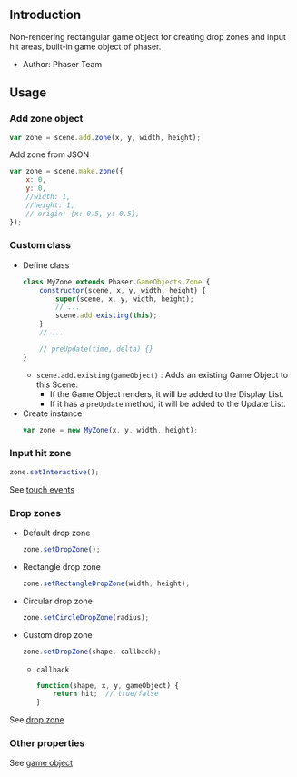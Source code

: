 ## Introduction

Non-rendering rectangular game object for creating drop zones and input hit areas, built-in game object of phaser.

- Author: Phaser Team

## Usage

### Add zone object

```javascript
var zone = scene.add.zone(x, y, width, height);
```

Add zone from JSON

```javascript
var zone = scene.make.zone({
    x: 0,
    y: 0,
    //width: 1,
    //height: 1,
    // origin: {x: 0.5, y: 0.5},
});
```

### Custom class

- Define class
    ```javascript
    class MyZone extends Phaser.GameObjects.Zone {
        constructor(scene, x, y, width, height) {
            super(scene, x, y, width, height);
            // ...
            scene.add.existing(this);
        }
        // ...

        // preUpdate(time, delta) {}
    }
    ```
    - `scene.add.existing(gameObject)` : Adds an existing Game Object to this Scene.
        - If the Game Object renders, it will be added to the Display List.
        - If it has a `preUpdate` method, it will be added to the Update List.
- Create instance
    ```javascript
    var zone = new MyZone(x, y, width, height);
    ```

### Input hit zone

```javascript
zone.setInteractive();
```

See [touch events](touchevents.md#register-interactive)

### Drop zones

- Default drop zone
    ```javascript
    zone.setDropZone();
    ```
- Rectangle drop zone
    ```javascript
    zone.setRectangleDropZone(width, height);
    ```
- Circular drop zone
    ```javascript
    zone.setCircleDropZone(radius);
    ```
- Custom drop zone
    ```javascript
    zone.setDropZone(shape, callback);
    ```
    - `callback`
        ```javascript
        function(shape, x, y, gameObject) {
            return hit;  // true/false
        }
        ```
    
See [drop zone](touchevents.md#drop-zone)

### Other properties

See [game object](gameobject.md)
